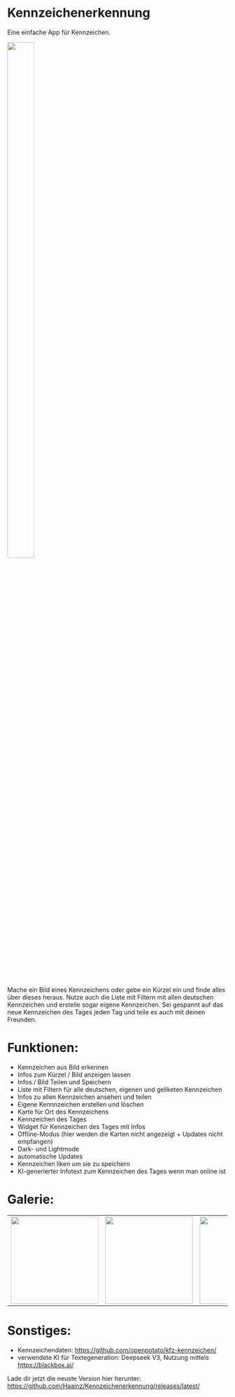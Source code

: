 # Kennzeichenerkennung
Eine einfache App für Kennzeichen.

<div style="flex: 0 0 auto; width: 200px;">
    <img src="https://github.com/user-attachments/assets/3d71fc9f-b215-4b22-8689-1dad96f5cd53" style="width: 55%; height: auto;">
</div>

Mache ein Bild eines Kennzeichens oder gebe ein Kürzel ein und finde alles über dieses heraus. Nutze auch die Liste mit Filtern mit allen deutschen Kennzeichen und erstelle sogar eigene Kennzeichen. Sei gespannt auf das neue Kennzeichen des Tages jeden Tag und teile es auch mit deinen Freunden.


# Funktionen:
- Kennzeichen aus Bild erkennen
- Infos zum Kürzel / Bild anzeigen lassen
- Infos / Bild Teilen und Speichern
- Liste mit Filtern für alle deutschen, eigenen und geliketen Kennzeichen
- Infos zu allen Kennzeichen ansehen und teilen
- Eigene Kennnzeichen erstellen und löschen
- Karte für Ort des Kennzeichens
- Kennzeichen des Tages
- Widget für Kennzeichen des Tages mit Infos
- Offline-Modus (hier werden die Karten nicht angezeigt + Updates nicht empfangen)
- Dark- und Lightmode
- automatische Updates
- Kennzeichen liken um sie zu speichern
- KI-generierter Infotext zum Kennzeichen des Tages wenn man online ist


# Galerie:
<table>
  <tr>
    <td><img src="https://github.com/user-attachments/assets/afc2a096-3c26-4507-9aac-6fcd0d5d7374" width="200"></td>
    <td><img src="https://github.com/user-attachments/assets/3b017ad2-f7dd-4d9f-a46e-75c244b9710f" width="200"></td>
    <td><img src="https://github.com/user-attachments/assets/e66005a7-8af2-486a-8ee4-278b3bd64547" width="200"></td>
    <td><img src="https://github.com/user-attachments/assets/9f46a537-f3ce-4509-ad61-2006bfdadba6" width="200"></td>
    <td><img src="https://github.com/user-attachments/assets/1bc4c328-461f-438a-b5d5-314a1f3749d3" width="200"></td>
  </tr>
</table>


# Sonstiges:
- Kennzeichendaten: https://github.com/openpotato/kfz-kennzeichen/
- verwendete KI für Textegeneration: Deepseek V3, Nutzung mittels https://blackbox.ai/

    
Lade dir jetzt die neuste Version hier herunter: https://github.com/Haainz/Kennzeichenerkennung/releases/latest/
